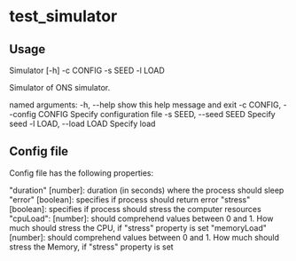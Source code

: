 # test_simulator

## Usage
Simulator [-h] -c CONFIG -s SEED -l LOAD

Simulator of ONS simulator.

named arguments:
  -h, --help             show this help message and exit
  -c CONFIG, --config CONFIG
                         Specify configuration file
  -s SEED, --seed SEED   Specify seed
  -l LOAD, --load LOAD   Specify load

## Config file

Config file has the following properties:

"duration" [number]: duration (in seconds) where the process should sleep
"error" [boolean]: specifies if process should return error
"stress" [boolean]: specifies if process should stress the computer resources
"cpuLoad": [number]: should comprehend values between 0 and 1. How much should stress the CPU, if "stress" property is set
"memoryLoad" [number]: should comprehend values between 0 and 1. How much should stress the Memory, if "stress" property is set
